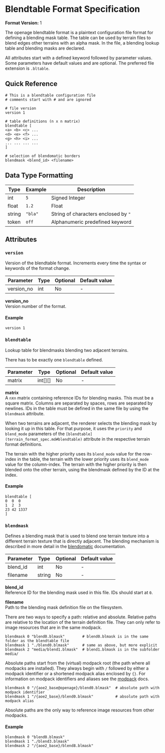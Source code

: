 # Blendtable Format Specification

**Format Version:** 1

The openage blendtable format is a plaintext configuration file format for defining
a blending mask table. The table can be used by terrain files to blend edges other
terrains with an alpha mask. In the file, a blending lookup table and blending
masks are declared.

All attributes start with a defined keyword followed by parameter values. Some
parameters have default values and are optional. The preferred file extension is
`.bltable`.


## Quick Reference

```
# This is a blendtable configuration file
# comments start with # and are ignored

# file version
version 1

# table definitions (n x n matrix)
blendtable [
<a> <b> <c> ...
<d> <e> <f> ...
<g> <h> <i> ...
... ... ... ...
]

# selection of blendomatic borders
blendmask <blend_id> <filename>
```


## Data Type Formatting

Type     | Example | Description
---------|---------|---------
int      | `5`     | Signed Integer
float    | `1.2`   | Float
string   | `"bla"` | String of characters enclosed by `"`
token    | `off`   | Alphanumeric predefined keyword


## Attributes

### `version`

Version of the blendtable format. Increments every time the syntax
or keywords of the format change.

Parameter  | Type   | Optional | Default value
-----------|--------|----------|--------------
version_no | int    | No       | -

**version_no**<br>
Version number of the format.


#### Example

```
version 1
```


### `blendtable`

Lookup table for blendmasks blending two adjacent terrains.

There has to be exactly one `blendtable` defined.

Parameter | Type    | Optional | Default value
----------|---------|----------|--------------
matrix    | int[][] | No       | -

**matrix**<br>
A `n`x`n` matrix containing reference IDs for blending masks. This
must be a square matrix. Columns are separated by spaces, rows
are separated by newlines. IDs in the table must be defined in the
same file by using the `blendmask` attribute.

When two terrains are adjacent, the renderer selects the blending
mask by looking it up in this table. For that purpose, it uses
the `priority` and `blend_mode` parameters of the `[blendtable](terrain_format_spec.md#blendtable)`
attribute in the respective terrain format definitions.

The terrain with the higher priority uses its `blend_mode` value for
the row-index in the table, the terrain with the lower priority uses
its `blend_mode` value for the column-index. The terrain with the higher
priority is then blended onto the other terrain, using the blendmask
defined by the ID at the index.


#### Example

```
blendtable [
0  0  0
1  2  3
23 42 1337
]
```


### `blendmask`

Defines a blending mask that is used to blend one terrain texture
into a different terrain texture that is directly adjacent. The
blending mechanism is described in more detail in the [blendomatic](/doc/media/blendomatic.md)
documentation.

Parameter | Type   | Optional | Default value
----------|--------|----------|--------------
blend_id  | int    | No       | -
filename  | string | No       | -

**blend_id**<br>
Reference ID for the blending mask used in this file. IDs should start at `0`.

**filename**<br>
Path to the blending mask definition file on the filesystem.

There are two ways to specify a path: relative and absolute. Relative
paths are relative to the location of the terrain definition file. They
can only refer to image resources that are in the same modpack.

```
blendmask 0 "blend0.blmask"        # blend0.blmask is in the same folder as the blendtable file
blendmask 1 "./blend0.blmask"      # same as above, but more explicit
blendmask 2 "media/blend1.blmask"  # blend1.blmask is in the subfolder media/
```

Absolute paths start from the (virtual) modpack root (the path where all
modpacks are installed). They always begin with `/` followed by either
a modpack identifier or a shortened modpack alias enclosed by `{}`. For
information on modpack identifiers and aliases see the [modpack](modpacks.md#alias-and-identifier)
docs.

```
blendmask 0 "/{aoe2_base@openage}/blend0.blmask"  # absolute path with modpack identifier
blendmask 1 "/{aoe2_base}/blend0.blmask"          # absolute path with modpack alias
```

Absolute paths are the only way to reference image resources from other
modpacks.


#### Example

```
blendmask 0 "blend0.blmask"
blendmask 1 "./blend3.blmask"
blendmask 2 "/{aoe2_base}/blend8.blmask"
```
